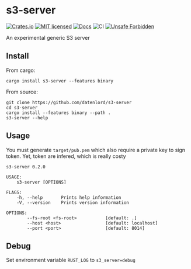 # s3-server

[![Crates.io][crates-badge]][crates-url]
[![MIT licensed][mit-badge]][mit-url]
[![Docs][docs-badge]][docs-url]
![CI][ci-badge]
[![Unsafe Forbidden][unsafe-forbidden-badge]][unsafe-forbidden-url]

[crates-badge]: https://img.shields.io/crates/v/s3-server.svg
[crates-url]: https://crates.io/crates/s3-server
[mit-badge]: https://img.shields.io/badge/license-MIT-blue.svg
[mit-url]: LICENSE
[docs-badge]: https://docs.rs/s3-server/badge.svg
[docs-url]: https://docs.rs/s3-server/
[ci-badge]: https://github.com/datenlord/s3-server/workflows/CI/badge.svg
[unsafe-forbidden-badge]: https://img.shields.io/badge/unsafe-forbidden-success.svg
[unsafe-forbidden-url]: https://github.com/rust-secure-code/safety-dance/

An experimental generic S3 server

## Install

From cargo:

```
cargo install s3-server --features binary
```

From source:

```shell
git clone https://github.com/datenlord/s3-server
cd s3-server
cargo install --features binary --path .
s3-server --help
```

## Usage

You must generate `target/pub.pem` which also require a private key to sign token. Yet, token are infered, which is really costy

```
s3-server 0.2.0

USAGE:
    s3-server [OPTIONS]

FLAGS:
    -h, --help       Prints help information
    -V, --version    Prints version information

OPTIONS:
        --fs-root <fs-root>           [default: .]
        --host <host>                 [default: localhost]
        --port <port>                 [default: 8014]
```

## Debug

Set environment variable `RUST_LOG` to `s3_server=debug`

